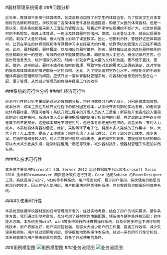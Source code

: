 #器材管理系统需求
###问题分析

    近年来，教育部不断推行体育改革，各类高校也加强了对学生的体育监督。为了提高学生对体育锻炼的热情和积极性，学校加强了各类体育硬件基础设施建设，购进了大批的体育器材。但是一直以来，很多高校都是采用人工登记的管理方法。随着近年来学生规模的不断扩大，以及体育器材的不断增加，每逢上体育课，一但涉及体育器材的借用、发放、归还登记工作，就会出现很多问题，耽误了大量的时间，很大程度上影响了课堂教学。因此，想要利用好、管理好这些体育器材，让其在学生的体育锻炼和体育课程学习中发挥最大的作用，依靠传统的管理方式已经不再适用。此外，器材破损、器材报废，以及相应的器材维护、购买，器材租借及查询这些器材相关的信息都缺乏统一的整理，有效的信息不能被提取出来。即使采用人工登记，纸张记录的方式，也易出现信息丢失，统计错误的状况，时间一长就会产生大量的文件和数据，更不便于查找、更新、维护。这样的话，器材不能得到及时的管理，导致学生对其的需求无法得到满足，这对学生的锻炼和体育改革的推进都有一定的影响。因此，为了提高器材室办公水平，用智能化的手段处理体育器材管理面临的问题，应该开发一套体育器材管理系统，将器材的信息更好的整合在一起，便于管理，从而减少管理员的负担并提高工作的效率
    
###系统的可行性分析
####1.经济可行性

    经济可行性的分析主要就是对经济效益的分析，将经济效益分为两个部分，分别是成本和收益。成本分析：成本主要在系统开发过程中的部分固定成本，从系统开发前期的实地考察，如走访学校体育器材室、调查问卷等；系统开发过程中的开发人员的人工费用；新系统开发完成投入使用后的运行维护费用，系统开发人员还要根据后期的使用分析其中的问题，在之后的工作中逐步完善其中的不足部分。这些成本都是不可避免的，但总体考虑还是很经济的。收益分析：节约人力成本，本系统将体育器材借还、维护、采购等环节电子化，将原本多人完成的工作集中一体，大大节约了人工成本，提高了工作效率；同时实现了无纸化办公，节约了部分办公成本。减少失误，在器材借阅量较大时，纯人工管理很容易出现未还、漏还器材的现象，管理信息系统的辅助可以大大减少此类失误，能及时提醒用户漏还等现象，减少器材损失，使器材管理工作更加井然有序。

####2.技术可行性

    本系统主要采用Microsoft SQL Server 2012 后台数据库平台以及Microsoft Visio 2010 技术和Dreamweaver 网页设计软件进行开发，Case 选用Sybase 的PowerDesigner工具。系统适用于win7、win8等多种系统，用户界面友好，易于用户使用，系统使用的都是当前流行的技术，因此在投入使用后，用户能很快地熟悉使用系统，并且管理员也能很好地维护系统。

####3.使用可行性
  
    本系统是根据学校器材室的日常管理而开发的，经过实地考察，结合了用户的切实需求。硬件条件方面，我们通过实地考察后，充分考虑了器材室的电脑配置，使系统与硬件条件相匹配；软件技术方面，本系统支持win7、win8等多种流行的计算机操作系统，以及采用多种当下流行的网络技术，用户界面友好，用户实用性较强，能够大大减少用户的工作量，提高工作效率，减少失误率和损失。用户经过短期培训后，能够很快地熟练操作本系统。经过一系列的可行性分析后，本系统能够为用户带来较高的效益，具备了开发使用的条件。
    
###用例模型图
![用例模型图](http://a3.qpic.cn/psb?/V10Dij5e07Nsyc/zBjPTkQdygHMtmHMAzocgunkcsRYlztU1Vk5zYd8SxE!/b/dHMBAAAAAAAA&bo=agKqAgAAAAAFAOM!&rf=viewer_4)
###业务流程图
![业务流程图](http://a3.qpic.cn/psb?/V10Dij5e07Nsyc/JmK1kMpygnM9G0meTxQWrr2Nale3FljPg51jkhCyklw!/b/dHMBAAAAAAAA&bo=gAITBAAAAAADALA!&rf=viewer_4)

